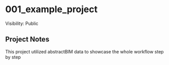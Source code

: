 # 001_example_project

Visibility: Public

## Project Notes
This project utilized abstractBIM data to showcase the whole workflow step by step
